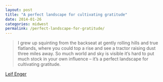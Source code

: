 ```yaml
---
layout: post
title: "A perfect landscape for cultivating gratitude"
date: 2014-01-26
categories: midwest
permalink: /perfect-landscape-for-gratitude/
---
```


> I grew up squinting from the backseat at gently rolling hills and true flatlands, where you could top a rise and see a tractor raising dust three miles away. So much world and sky is visible it’s hard to put much stock in your own influence – it’s a perfect landscape for cultivating gratitude.

[Leif Enger](http://www.groveatlantic.com/grove/bin/wc.dll?groveproc~enger~interviews)